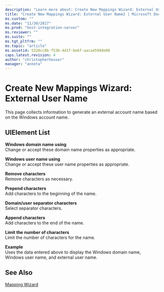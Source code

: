 ```yaml
---
description: "Learn more about: Create New Mappings Wizard: External User Name"
title: "Create New Mappings Wizard: External User Name2 | Microsoft Docs"
ms.custom: ""
ms.date: "11/30/2017"
ms.prod: "host-integration-server"
ms.reviewer: ""
ms.suite: ""
ms.tgt_pltfrm: ""
ms.topic: "article"
ms.assetid: 5320cc8b-f536-4d1f-be6f-aaca4599de00
caps.latest.revision: 4
author: "christopherhouser"
manager: "anneta"
---
```

# Create New Mappings Wizard: External User Name
This page collects information to generate an external account name based on the Windows account name.  
  
## UIElement List  
 **Windows domain name using**  
 Change or accept these domain name properties as appropriate.  
  
 **Windows user name using**  
 Change or accept these user name properties as appropriate.  
  
 **Remove characters**  
 Remove characters as necessary.  
  
 **Prepend characters**  
 Add characters to the beginning of the name.  
  
 **Domain/user separator characters**  
 Select separator characters.  
  
 **Append characters**  
 Add characters to the end of the name.  
  
 **Limit the number of characters**  
 Limit the number of characters for the name.  
  
 **Example**  
 Uses the data entered above to display the Windows domain name, Windows user name, and external user name.  
  
## See Also  
 [Mapping Wizard](../core/mapping-wizard1.md)
